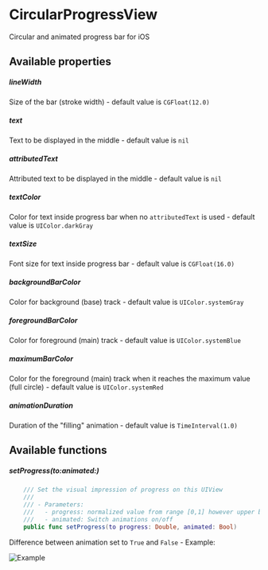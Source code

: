 # CircularProgressView
Circular and animated progress bar for iOS

## Available properties

##### lineWidth
Size of the bar (stroke width) - default value is `CGFloat(12.0)`

##### text
Text to be displayed in the middle - default value is `nil`

##### attributedText
Attributed text to be displayed in the middle - default value is `nil`

##### textColor
Color for text inside progress bar when no `attributedText` is used - default value is `UIColor.darkGray`

##### textSize
Font size for text inside progress bar - default value is `CGFloat(16.0)`

##### backgroundBarColor
Color for background (base) track - default value is `UIColor.systemGray`

##### foregroundBarColor
Color for foreground (main) track - default value is `UIColor.systemBlue`

##### maximumBarColor
Color for the foreground (main) track when it reaches the maximum value (full circle) - default value is `UIColor.systemRed`

##### animationDuration
Duration of the "filling" animation - default value is `TimeInterval(1.0)`

## Available functions

##### setProgress(to:animated:)
```swift
    /// Set the visual impression of progress on this UIView
    ///
    /// - Parameters:
    ///   - progress: normalized value from range [0,1] however upper bound will be clamped
    ///   - animated: Switch animations on/off
    public func setProgress(to progress: Double, animated: Bool)
```

Difference between animation set to `True` and `False` - Example:

![Example](https://giphy.com/gifs/ZZrfvWt1wV4GnMxL5P/html5)
